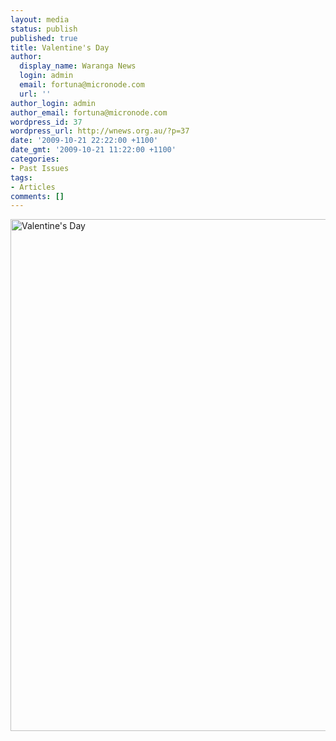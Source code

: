```yaml
---
layout: media
status: publish
published: true
title: Valentine's Day
author:
  display_name: Waranga News
  login: admin
  email: fortuna@micronode.com
  url: ''
author_login: admin
author_email: fortuna@micronode.com
wordpress_id: 37
wordpress_url: http://wnews.org.au/?p=37
date: '2009-10-21 22:22:00 +1100'
date_gmt: '2009-10-21 11:22:00 +1100'
categories:
- Past Issues
tags:
- Articles
comments: []
---
```


<a href="http://wnews.org.au/wp-content/uploads/2009/10/page-3-ind.jpg"><img class="alignnone size-large wp-image-36" style="border: 0pt none;" title="Valentine's Day" src="http://wnews.org.au/wp-content/uploads/2009/10/page-3-ind-703x1024.jpg" alt="Valentine's Day" width="562" height="819" /></a>
